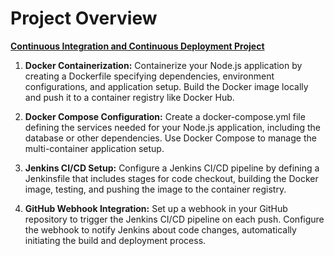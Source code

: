 # Project Overview

**[Continuous Integration and Continuous Deployment Project](/CI-CD_Project.md)**

1. **Docker Containerization:**
Containerize your Node.js application by creating a Dockerfile specifying dependencies, environment configurations, and application setup. Build the Docker image locally and push it to a container registry like Docker Hub.

2. **Docker Compose Configuration:**
Create a docker-compose.yml file defining the services needed for your Node.js application, including the database or other dependencies. Use Docker Compose to manage the multi-container application setup.

3. **Jenkins CI/CD Setup:**
Configure a Jenkins CI/CD pipeline by defining a Jenkinsfile that includes stages for code checkout, building the Docker image, testing, and pushing the image to the container registry.

4. **GitHub Webhook Integration:**
Set up a webhook in your GitHub repository to trigger the Jenkins CI/CD pipeline on each push. Configure the webhook to notify Jenkins about code changes, automatically initiating the build and deployment process.